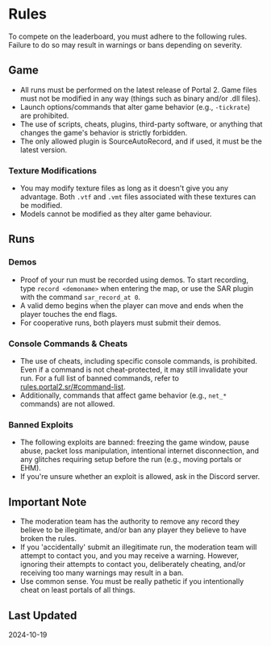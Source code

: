 # Rules

To compete on the leaderboard, you must adhere to the following rules. Failure to do so may result in warnings or bans depending on severity. 

## Game

- All runs must be performed on the latest release of Portal 2. Game files must not be modified in any way (things such as binary and/or .dll files).
- Launch options/commands that alter game behavior (e.g., `-tickrate`) are prohibited.
- The use of scripts, cheats, plugins, third-party software, or anything that changes the game's behavior is strictly forbidden.
- The only allowed plugin is SourceAutoRecord, and if used, it must be the latest version.

### Texture Modifications

- You may modify texture files as long as it doesn't give you any advantage.
Both `.vtf` and `.vmt` files associated with these textures can be modified.
- Models cannot be modified as they alter game behaviour.

## Runs

### Demos

- Proof of your run must be recorded using demos. To start recording, type `record <demoname>` when entering the map, or use the SAR plugin with the command `sar_record_at 0`.
- A valid demo begins when the player can move and ends when the player touches the end flags.
- For cooperative runs, both players must submit their demos.

### Console Commands & Cheats

- The use of cheats, including specific console commands, is prohibited. Even if a command is not cheat-protected, it may still invalidate your run. For a full list of banned commands, refer to [rules.portal2.sr/#command-list](https://rules.portal2.sr/#command-list).
- Additionally, commands that affect game behavior (e.g., `net_*` commands) are not allowed.

### Banned Exploits

- The following exploits are banned: freezing the game window, pause abuse, packet loss manipulation, intentional internet disconnection, and any glitches requiring setup before the run (e.g., moving portals or EHM).
- If you're unsure whether an exploit is allowed, ask in the Discord server.

## Important Note

- The moderation team has the authority to remove any record they believe to be illegitimate, and/or ban any player they believe to have broken the rules.
- If you 'accidentally' submit an illegitimate run, the moderation team will attempt to contact you, and you may receive a warning. However, ignoring their attempts to contact you, deliberately cheating, and/or receiving too many warnings may result in a ban.
- Use common sense. You must be really pathetic if you intentionally cheat on least portals of all things.

## Last Updated
2024-10-19
